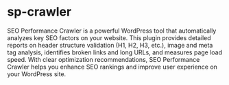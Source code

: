 # sp-crawler
SEO Performance Crawler is a powerful WordPress tool that automatically analyzes key SEO factors on your website. This plugin provides detailed reports on header structure validation (H1, H2, H3, etc.), image and meta tag analysis, identifies broken links and long URLs, and measures page load speed. With clear optimization recommendations, SEO Performance Crawler helps you enhance SEO rankings and improve user experience on your WordPress site.
